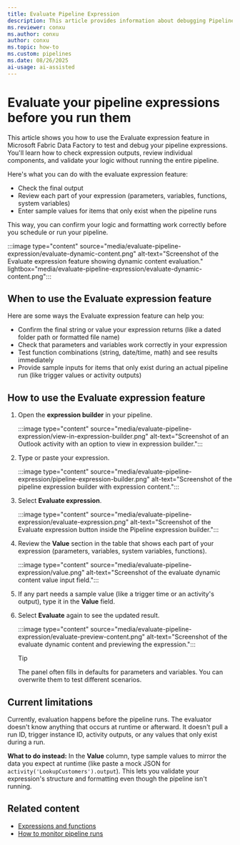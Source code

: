 ```yaml
---
title: Evaluate Pipeline Expression
description: This article provides information about debugging Pipeline Expressions through the Evaluate Expression feature in Microsoft Fabric Data Factory.
ms.reviewer: conxu
ms.author: conxu
author: conxu
ms.topic: how-to
ms.custom: pipelines
ms.date: 08/26/2025
ai-usage: ai-assisted
---
```


# Evaluate your pipeline expressions before you run them

This article shows you how to use the Evaluate expression feature in Microsoft Fabric Data Factory to test and debug your pipeline expressions. You'll learn how to check expression outputs, review individual components, and validate your logic without running the entire pipeline.

Here's what you can do with the evaluate expression feature:

- Check the final output
- Review each part of your expression (parameters, variables, functions, system variables)
- Enter sample values for items that only exist when the pipeline runs

This way, you can confirm your logic and formatting work correctly before you schedule or run your pipeline.

:::image type="content" source="media/evaluate-pipeline-expression/evaluate-dynamic-content.png" alt-text="Screenshot of the Evaluate expression feature showing dynamic content evaluation." lightbox="media/evaluate-pipeline-expression/evaluate-dynamic-content.png":::

## When to use the Evaluate expression feature

Here are some ways the Evaluate expression feature can help you:

- Confirm the final string or value your expression returns (like a dated folder path or formatted file name)
- Check that parameters and variables work correctly in your expression
- Test function combinations (string, date/time, math) and see results immediately
- Provide sample inputs for items that only exist during an actual pipeline run (like trigger values or activity outputs)

## How to use the Evaluate expression feature

1. Open the **expression builder** in your pipeline.

   :::image type="content" source="media/evaluate-pipeline-expression/view-in-expression-builder.png" alt-text="Screenshot of an Outlook activity with an option to view in expression builder.":::

1. Type or paste your expression.

   :::image type="content" source="media/evaluate-pipeline-expression/pipeline-expression-builder.png" alt-text="Screenshot of the pipeline expression builder with expression content.":::

1. Select **Evaluate expression**.

   :::image type="content" source="media/evaluate-pipeline-expression/evaluate-expression.png" alt-text="Screenshot of the Evaluate expression button inside the Pipeline expression builder.":::

1. Review the **Value** section in the table that shows each part of your expression (parameters, variables, system variables, functions).

   :::image type="content" source="media/evaluate-pipeline-expression/value.png" alt-text="Screenshot of the evaluate dynamic content value input field.":::

1. If any part needs a sample value (like a trigger time or an activity's output), type it in the **Value** field.

1. Select **Evaluate** again to see the updated result.

   :::image type="content" source="media/evaluate-pipeline-expression/evaluate-preview-content.png" alt-text="Screenshot of the evaluate dynamic content and previewing the expression.":::

   >[!TIP]
   > The panel often fills in defaults for parameters and variables. You can overwrite them to test different scenarios.

## Current limitations

Currently, evaluation happens before the pipeline runs. The evaluator doesn't know anything that occurs at runtime or afterward. It doesn't pull a run ID, trigger instance ID, activity outputs, or any values that only exist during a run.

**What to do instead:** In the **Value** column, type sample values to mirror the data you expect at runtime (like paste a mock JSON for `activity('LookupCustomers').output`). This lets you validate your expression's structure and formatting even though the pipeline isn't running.

## Related content

- [Expressions and functions](expression-language.md)
- [How to monitor pipeline runs](monitor-pipeline-runs.md)